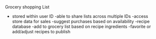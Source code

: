 Grocery shopping List
- stored within user ID
    -able to share lists across multiple IDs
-access store data for sales
    -suggest purchases based on availability
-recipe database
    -add to grocery list based on recipe ingredients
    -favorite or add/adjust recipes to publish
        